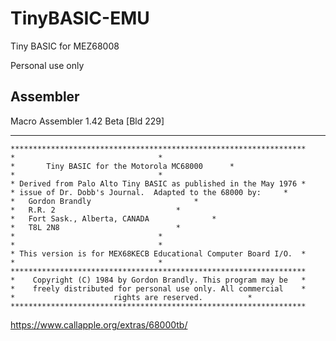# TinyBASIC-EMU
Tiny BASIC for MEZ68008

Personal use only

## Assembler  
Macro Assembler 1.42 Beta [Bld 229]


------------------------------------------------------------------------
```
******************************************************************
*								 *
*		Tiny BASIC for the Motorola MC68000		 *
*								 *
* Derived from Palo Alto Tiny BASIC as published in the May 1976 *
* issue of Dr. Dobb's Journal.  Adapted to the 68000 by:	 *
*	Gordon Brandly						 *
*	R.R. 2							 *
*	Fort Sask., Alberta, CANADA				 *
*	T8L 2N8							 *
*								 *
*								 *
* This version is for MEX68KECB Educational Computer Board I/O.	 *
*								 *
******************************************************************
*    Copyright (C) 1984 by Gordon Brandly. This program may be	 *
*    freely distributed for personal use only. All commercial	 *
*                      rights are reserved.			 *
****************************************************************** 
```

https://www.callapple.org/extras/68000tb/
